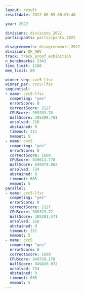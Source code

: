 ```yaml
---
layout: result
resultdate: 2022-08-09 00:07:40

year: 2022

divisions: divisions_2022
participants: participants_2022

disagreements: disagreements_2022
division: QF_ABV
track: track_proof_exhibition
n_benchmarks: 2343
time_limit: 1200
mem_limit: 60

winner_seq: cvc5-lfsc
winner_par: cvc5-lfsc
sequential:
- name: cvc5-lfsc
  competing: "yes"
  errorScore: 0
  correctScore: 2127
  CPUScore: 305283.78
  WallScore: 305299.701
  unsolved: 216
  abstained: 0
  timeout: 211
  memout: 5
- name: cvc5
  competing: "yes"
  errorScore: 0
  correctScore: 1609
  CPUScore: 849613.778
  WallScore: 849474.062
  unsolved: 734
  abstained: 0
  timeout: 685
  memout: 5
parallel:
- name: cvc5-lfsc
  competing: "yes"
  errorScore: 0
  correctScore: 2127
  CPUScore: 305329.72
  WallScore: 305291.471
  unsolved: 216
  abstained: 0
  timeout: 211
  memout: 5
- name: cvc5
  competing: "yes"
  errorScore: 0
  correctScore: 1609
  CPUScore: 849728.178
  WallScore: 849439.972
  unsolved: 734
  abstained: 0
  timeout: 685
  memout: 5
---
```

